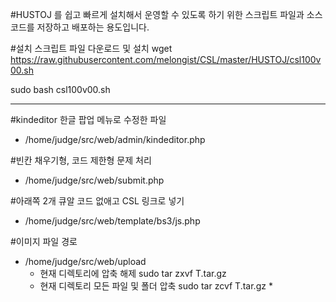#HUSTOJ 를 쉽고 빠르게 설치해서 운영할 수 있도록 하기 위한 스크립트 파일과 소스코드를 저장하고 배포하는 용도입니다.


#설치 스크립트 파일 다운로드 및 설치
wget https://raw.githubusercontent.com/melongist/CSL/master/HUSTOJ/csl100v00.sh

sudo bash csl100v00.sh



------
#kindeditor 한글 팝업 메뉴로 수정한 파일
- /home/judge/src/web/admin/kindeditor.php

#빈칸 채우기형, 코드 제한형 문제 처리
- /home/judge/src/web/submit.php

#아래쪽 2개 큐알 코드 없애고 CSL 링크로 넣기
- /home/judge/src/web/template/bs3/js.php

#이미지 파일 경로
- /home/judge/src/web/upload
  - 현재 디렉토리에 압축 해제 sudo tar zxvf T.tar.gz 
  - 현재 디렉토리 모든 파일 및 폴더 압축 sudo tar zcvf T.tar.gz *



